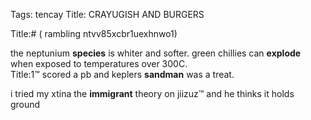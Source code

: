 Tags: tencay
Title: CRAYUGISH AND BURGERS
  
Title:# ( rambling ntvv85xcbr1uexhnwo1)
  
the neptunium **species** is whiter and softer. green chillies can **explode** when exposed to temperatures over 300C.  
Title:1™ scored a pb and keplers **sandman** was a treat.
  
i tried my xtina the **immigrant** theory on jiizuz™ and he thinks it holds ground
